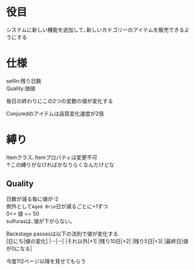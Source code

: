 # 役目
システムに新しい機能を追加して､新しいカテゴリーのアイテムを販売できるようにする

# 仕様 

sellIn:残り日数  
Quality:価値  

毎日の終わりにこの2つの変数の値が変化する  

Conjuredのアイテムは品質変化速度が2倍

# 縛り
Itemクラス､Itemプロパティは変更不可  
↑この縛りがなければかなりらくなんだけどな

## Quality
日数が減る毎に値が-2  
例外として`Aged Brie`日が減るごとに+1ずつ  
0<= 値 <= 50  
sulfurasは､値が下がらない｡  

Backstage passesは以下の法則で値が変化する  
|日にち|値の変化|
|--|--|
|それ以外|+1|
|残り10日|+2|
|残り5日|+3|
|最終日|値が0になる|

今度112ページ以降を見せてもらう